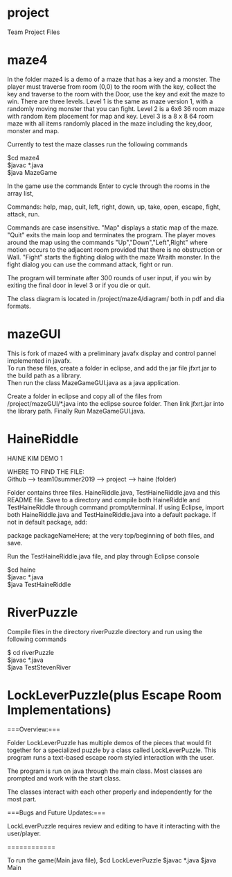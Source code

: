 # project
Team Project Files

# maze4 
In the folder maze4 is a demo of a maze that has a key and a monster. The player must traverse from room (0,0) to the room 
with the key, collect the key and traverse to the room with the Door, use the key and exit the maze to win.  There are three levels.
Level 1 is the same as maze version 1, with a randomly moving monster that you can fight.   Level 2 is a 6x6 36 room maze with random item placement for map and key.
Level 3 is a 8 x 8 64 room maze with all items randomly placed in the maze including the key,door, monster and map. 

Currently to test the maze classes run the following commands <BR>

$cd maze4 <BR>
$javac *.java <BR>
$java MazeGame <BR>

In the game use the commands Enter to cycle through the rooms in the array list, <BR>

Commands:  help, map, quit, left, right, down, up, take, open, escape, fight, attack, run. <BR>

Commands are case insensitive. "Map" displays a static map of the maze. "Quit" exits the main loop and 
terminates the program. The player moves around the map using the commands "Up","Down","Left",Right" where 
motion occurs to the adjacent room provided that there is no obstruction or Wall.
"Fight" starts the fighting dialog with the maze Wraith monster. In the fight dialog you can use the command attack, fight or run.  <BR>

The program will terminate after 300 rounds of user input, if you win by exiting the final door in level 3 or if you die or quit. <BR>

The class diagram is located in /project/maze4/diagram/ both in pdf and dia formats. <BR>

# mazeGUI
This is fork of maze4 with a preliminary javafx display and control pannel implemented in javafx.  
To run these files, create a folder in eclipse, and add the jar file jfxrt.jar to the build path as a library.  
Then run the class MazeGameGUI.java as a java application.<BR>

Create a folder in eclipse and copy all of the files from /project/mazeGUI/*.java into the eclipse source folder.
Then link jfxrt.jar into the library path.  Finally Run MazeGameGUI.java.<BR>


# HaineRiddle
HAINE KIM DEMO 1 <BR>

WHERE TO FIND THE FILE: <BR>
Github --> team10summer2019 --> project --> haine (folder) <BR>

Folder contains three files. HaineRiddle.java, TestHaineRiddle.java and this README file.
Save to a directory and compile both HaineRiddle and TestHaineRiddle through command prompt/terminal. 
If using Eclipse, import both HaineRiddle.java and TestHaineRiddle.java into a default package. If not in default package, add: <BR>

package packageNameHere; at the very top/beginning of both files, and save. <BR>

Run the TestHaineRiddle.java file, and play through Eclipse console <BR>

$cd haine <BR>
$javac *.java <BR>
$java TestHaineRiddle <BR>


# RiverPuzzle

Compile files in the directory riverPuzzle directory and run using the following commands <BR>

$ cd riverPuzzle <BR>
$javac *.java <BR>
$java TestStevenRiver <BR>

# LockLeverPuzzle(plus Escape Room Implementations)

===Overview:===

Folder LockLeverPuzzle has multiple demos of the pieces that would fit together for a specialized puzzle by a class called LockLeverPuzzle. This program runs a text-based escape room styled interaction with the user.

The program is run on java through the main class.
Most classes are prompted and work with the start class.

The classes interact with each other properly and independently for the most part. 

===Bugs and Future Updates:===

LockLeverPuzzle requires review and editing to have it interacting with the user/player.

============

To run the game(Main.java file),
$cd LockLeverPuzzle 
$javac *.java 
$java Main

